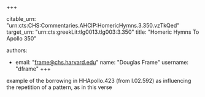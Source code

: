 +++


citable_urn: "urn:cts:CHS:Commentaries.AHCIP:HomericHymns.3.350.vzTkQed"
target_urn: "urn:cts:greekLit:tlg0013.tlg003:3.350"
title: "Homeric Hymns To Apollo 350"

authors:
- email: "frame@chs.harvard.edu"
  name: "Douglas Frame"
  username: "dframe"
+++

<p>example of the borrowing in HHApollo.423 (from I.02.592) as influencing the repetition of a pattern, as in this verse</p>